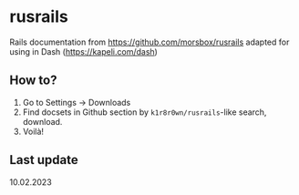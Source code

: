 # rusrails
Rails documentation from https://github.com/morsbox/rusrails  adapted  for using in Dash (https://kapeli.com/dash)

## How to?

1. Go to Settings -> Downloads
2. Find docsets in Github section by `k1r8r0wn/rusrails`-like search, download.
3. Voilà!

## Last update

10.02.2023
